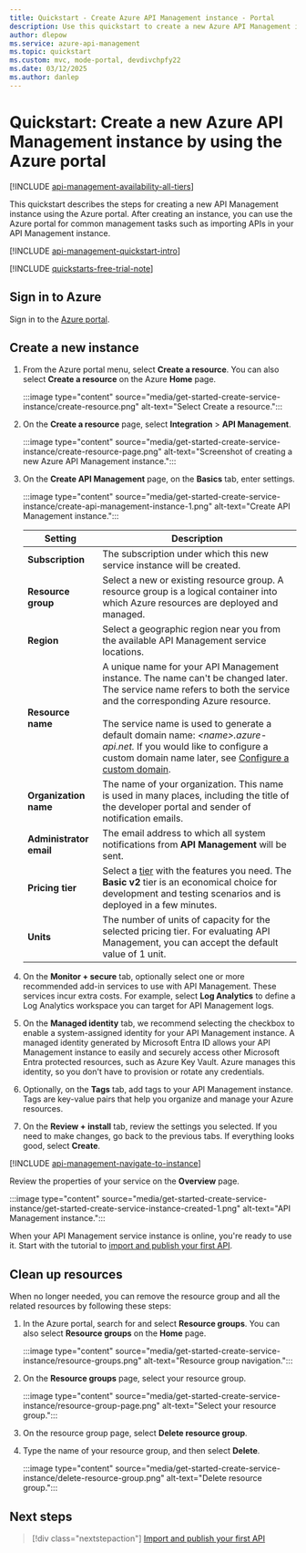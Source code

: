 ```yaml
---
title: Quickstart - Create Azure API Management instance - Portal
description: Use this quickstart to create a new Azure API Management instance by using the Azure portal.
author: dlepow
ms.service: azure-api-management
ms.topic: quickstart
ms.custom: mvc, mode-portal, devdivchpfy22
ms.date: 03/12/2025
ms.author: danlep
---
```


# Quickstart: Create a new Azure API Management instance by using the Azure portal

[!INCLUDE [api-management-availability-all-tiers](../../includes/api-management-availability-all-tiers.md)]

This quickstart describes the steps for creating a new API Management instance using the Azure portal. After creating an instance, you can use the Azure portal for common management tasks such as importing APIs in your API Management instance.

[!INCLUDE [api-management-quickstart-intro](../../includes/api-management-quickstart-intro.md)]

[!INCLUDE [quickstarts-free-trial-note](~/reusable-content/ce-skilling/azure/includes/quickstarts-free-trial-note.md)]

## Sign in to Azure

Sign in to the [Azure portal](https://portal.azure.com).

## Create a new instance

1. From the Azure portal menu, select **Create a resource**. You can also select **Create a resource** on the Azure **Home** page.
   
   :::image type="content" source="media/get-started-create-service-instance/create-resource.png" alt-text="Select Create a resource.":::

   
1. On the **Create a resource** page, select **Integration** > **API Management**.

   :::image type="content" source="media/get-started-create-service-instance/create-resource-page.png" alt-text="Screenshot of creating a     new Azure API Management instance.":::
   
1. On the **Create API Management** page, on the **Basics** tab, enter settings.

   :::image type="content" source="media/get-started-create-service-instance/create-api-management-instance-1.png" alt-text="Create API Management instance.":::
   
   | Setting                 | Description   |                                                                     
   |-------------------------|-----------------------------------------------|
   | **Subscription**          | The subscription under which this new service instance will be created.   |
   | **Resource group**      |  Select a new or existing resource group. A resource group is a logical container into which Azure resources are deployed and managed. |
   | **Region**          | Select a geographic region near you from the available API Management service locations. | 
   | **Resource name**                | A unique name for your API Management instance. The name can't be changed later. The service name refers to both the service and the corresponding Azure resource. <br/><br/> The service name is used to generate a default domain name: *\<name\>.azure-api.net.* If you would like to configure a custom domain name later, see [Configure a custom domain](configure-custom-domain.md). |
   | **Organization name**   | The name of your organization. This name is used in many places, including the title of the developer portal and sender of notification emails. |                                                         
   | **Administrator email** | The email address to which all system notifications from **API Management** will be sent.   |  
   | **Pricing tier**        | Select a [tier](api-management-features.md) with the features you need. The **Basic v2** tier is an economical choice for development and testing scenarios and is deployed in a few minutes.  |
   | **Units**  | The number of units of capacity for the selected pricing tier. For evaluating API Management, you can accept the default value of 1 unit. |

1. On the **Monitor + secure** tab, optionally select one or more recommended add-in services to use with API Management. These services incur extra costs. For example, select **Log Analytics** to define a Log Analytics workspace you can target for API Management logs. 

1. On the **Managed identity** tab, we recommend selecting the checkbox to enable a system-assigned identity for your API Management instance. A managed identity generated by Microsoft Entra ID allows your API Management instance to easily and securely access other Microsoft Entra protected resources, such as Azure Key Vault. Azure manages this identity, so you don't have to provision or rotate any credentials.

1. Optionally, on the **Tags** tab, add tags to your API Management instance. Tags are key-value pairs that help you organize and manage your Azure resources.

1. On the **Review + install** tab, review the settings you selected. If you need to make changes, go back to the previous tabs. If everything looks good, select **Create**.

[!INCLUDE [api-management-navigate-to-instance](../../includes/api-management-navigate-to-instance.md)]

Review the properties of your service on the **Overview** page.

   :::image type="content" source="media/get-started-create-service-instance/get-started-create-service-instance-created-1.png" alt-text="API Management instance.":::

When your API Management service instance is online, you're ready to use it. Start with the tutorial to [import and publish your first API](import-and-publish.md).

## Clean up resources

When no longer needed, you can remove the resource group and all the related resources by following these steps:

1. In the Azure portal, search for and select **Resource groups**. You can also select **Resource groups** on the **Home** page. 

   :::image type="content" source="media/get-started-create-service-instance/resource-groups.png" alt-text="Resource group navigation.":::

1. On the **Resource groups** page, select your resource group.

   :::image type="content" source="media/get-started-create-service-instance/resource-group-page.png" alt-text="Select your resource group.":::

1. On the resource group page, select **Delete resource group**.
   
1. Type the name of your resource group, and then select **Delete**.

   :::image type="content" source="media/get-started-create-service-instance/delete-resource-group.png" alt-text="Delete resource group.":::

## Next steps

> [!div class="nextstepaction"]
> [Import and publish your first API](import-and-publish.md)
